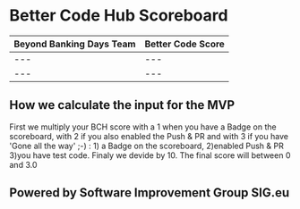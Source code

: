 # Better Code Hub Scoreboard 

Beyond Banking Days Team | Better Code Score
--- | ---
--- | ---
--- | ---



## How we calculate the input for the MVP 
First we multiply your BCH score with a 1 when you have a Badge on the scoreboard, with 2 if you also enabled the Push & PR and with 3 if you have 'Gone all the way' ;-) : 1) a Badge on the scoreboard, 2)enabled Push & PR 3)you have test code. 
Finaly we devide by 10. The final score will between 0 and 3.0


## Powered by Software Improvement Group SIG.eu
